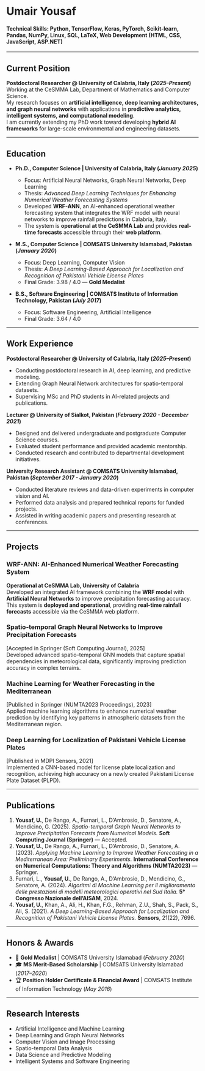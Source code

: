 # Umair Yousaf

#### Technical Skills: Python, TensorFlow, Keras, PyTorch, Scikit-learn, Pandas, NumPy, Linux, SQL, LaTeX, Web Development (HTML, CSS, JavaScript, ASP.NET)

---

## Current Position
**Postdoctoral Researcher @ University of Calabria, Italy (_2025–Present_)**  
Working at the CeSMMA Lab, Department of Mathematics and Computer Science.  
My research focuses on **artificial intelligence, deep learning architectures, and graph neural networks** with applications in **predictive analytics, intelligent systems, and computational modeling**.  
I am currently extending my PhD work toward developing **hybrid AI frameworks** for large-scale environmental and engineering datasets.

---

## Education
- **Ph.D., Computer Science | University of Calabria, Italy (_January 2025_)**  
  - Focus: Artificial Neural Networks, Graph Neural Networks, Deep Learning  
  - Thesis: *Advanced Deep Learning Techniques for Enhancing Numerical Weather Forecasting Systems*  
  - Developed **WRF-ANN**, an AI-enhanced operational weather forecasting system that integrates the WRF model with neural networks to improve rainfall predictions in Calabria, Italy.  
  - The system is **operational at the CeSMMA Lab** and provides **real-time forecasts** accessible through their **web platform**.

- **M.S., Computer Science | COMSATS University Islamabad, Pakistan (_January 2020_)**  
  - Focus: Deep Learning, Computer Vision  
  - Thesis: *A Deep Learning-Based Approach for Localization and Recognition of Pakistani Vehicle License Plates*  
  - Final Grade: 3.98 / 4.0 — **Gold Medalist**

- **B.S., Software Engineering | COMSATS Institute of Information Technology, Pakistan (_July 2017_)**  
  - Focus: Software Engineering, Artificial Intelligence  
  - Final Grade: 3.64 / 4.0  

---

## Work Experience
**Postdoctoral Researcher @ University of Calabria, Italy (_2025–Present_)**  
- Conducting postdoctoral research in AI, deep learning, and predictive modeling.  
- Extending Graph Neural Network architectures for spatio-temporal datasets.  
- Supervising MSc and PhD students in AI-related projects and publications.  

**Lecturer @ University of Sialkot, Pakistan (_February 2020 - December 2021_)**  
- Designed and delivered undergraduate and postgraduate Computer Science courses.  
- Evaluated student performance and provided academic mentorship.  
- Conducted research and contributed to departmental development initiatives.  

**University Research Assistant @ COMSATS University Islamabad, Pakistan (_September 2017 - January 2020_)**  
- Conducted literature reviews and data-driven experiments in computer vision and AI.  
- Performed data analysis and prepared technical reports for funded projects.  
- Assisted in writing academic papers and presenting research at conferences.  

---

## Projects
### WRF-ANN: AI-Enhanced Numerical Weather Forecasting System
**Operational at CeSMMA Lab, University of Calabria**  
Developed an integrated AI framework combining the **WRF model** with **Artificial Neural Networks** to improve precipitation forecasting accuracy.  
This system is **deployed and operational**, providing **real-time rainfall forecasts** accessible via the CeSMMA web platform.

### Spatio-temporal Graph Neural Networks to Improve Precipitation Forecasts
[Accepted in Springer (Soft Computing Journal), 2025]  
Developed advanced spatio-temporal GNN models that capture spatial dependencies in meteorological data, significantly improving prediction accuracy in complex terrains.

### Machine Learning for Weather Forecasting in the Mediterranean
[Published in Springer (NUMTA2023 Proceedings), 2023]  
Applied machine learning algorithms to enhance numerical weather prediction by identifying key patterns in atmospheric datasets from the Mediterranean region.

### Deep Learning for Localization of Pakistani Vehicle License Plates
[Published in MDPI Sensors, 2021]  
Implemented a CNN-based model for license plate localization and recognition, achieving high accuracy on a newly created Pakistani License Plate Dataset (PLPD).

---

## Publications
1. **Yousaf, U.**, De Rango, A., Furnari, L., D’Ambrosio, D., Senatore, A., Mendicino, G. (2025). *Spatio-temporal Graph Neural Networks to Improve Precipitation Forecasts from Numerical Models.* **Soft Computing Journal (Springer)** — Accepted.  
2. **Yousaf, U.**, De Rango, A., Furnari, L., D’Ambrosio, D., Senatore, A. (2023). *Applying Machine Learning to Improve Weather Forecasting in a Mediterranean Area: Preliminary Experiments.* **International Conference on Numerical Computations: Theory and Algorithms (NUMTA2023)** — Springer.  
3. Furnari, L., **Yousaf, U.**, De Rango, A., D’Ambrosio, D., Mendicino, G., Senatore, A. (2024). *Algoritmi di Machine Learning per il miglioramento delle prestazioni di modelli meteorologici operativi nel Sud Italia.* **5° Congresso Nazionale dell’AISAM**, 2024.  
4. **Yousaf, U.**, Khan, A., Ali, H., Khan, F.G., Rehman, Z.U., Shah, S., Pack, S., Ali, S. (2021). *A Deep Learning-Based Approach for Localization and Recognition of Pakistani Vehicle License Plates.* **Sensors**, 21(22), 7696.  

---

## Honors & Awards
- 🥇 **Gold Medalist** | COMSATS University Islamabad (_February 2020_)  
- 🎓 **MS Merit-Based Scholarship** | COMSATS University Islamabad (_2017–2020_)  
- 🏆 **Position Holder Certificate & Financial Award** | COMSATS Institute of Information Technology (_May 2016_)  

---

## Research Interests
- Artificial Intelligence and Machine Learning  
- Deep Learning and Graph Neural Networks  
- Computer Vision and Image Processing  
- Spatio-temporal Data Analysis  
- Data Science and Predictive Modeling  
- Intelligent Systems and Software Engineering  
